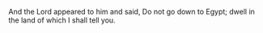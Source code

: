 And the Lord appeared to him and said, Do not go down to Egypt; dwell in the land of which I shall tell you.
